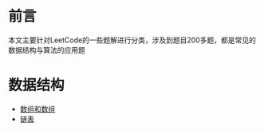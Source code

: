 # 前言
本文主要针对LeetCode的一些题解进行分类，涉及到题目200多题，都是常见的数据结构与算法的应用题

# 数据结构
- [数组和数组](01.数组.md)
- [链表](02.链表.md)